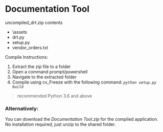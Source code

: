 # Documentation Tool

uncompiled_drt.zip contents
 * \assets
 * drt.py
 * setup.py
 * vendor_orders.txt

Compile Instructions:
 1. Extract the zip file to a folder
 2. Open a command prompt/powershell
 3. Navigate to the extracted folder
 4. Compile using cx_Freeze with the following command: *`python setup.py build`*
 > recommended Python 3.6 and above

### Alternatively:
You can download the *Documentation Tool.zip* for the compiled application.
No installation required, just unzip to the shared folder.
